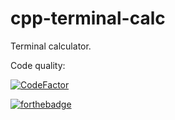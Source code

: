 # cpp-terminal-calc

Terminal calculator.

Code quality:

[![CodeFactor](https://www.codefactor.io/repository/github/admodev/cpp-terminal-calc/badge)](https://www.codefactor.io/repository/github/admodev/cpp-terminal-calc)

[![forthebadge](https://forthebadge.com/images/badges/made-with-c-plus-plus.svg)](https://forthebadge.com)
